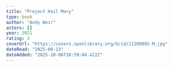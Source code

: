 ```yaml
---
title: "Project Hail Mary"
type: book
author: "Andy Weir"
actors: []
year: 2021
rating: 3
coverUrl: "https://covers.openlibrary.org/b/id/11200092-M.jpg"
dateRead: "2025-08-23"
dateAdded: "2025-10-06T16:59:04.422Z"
---
```


